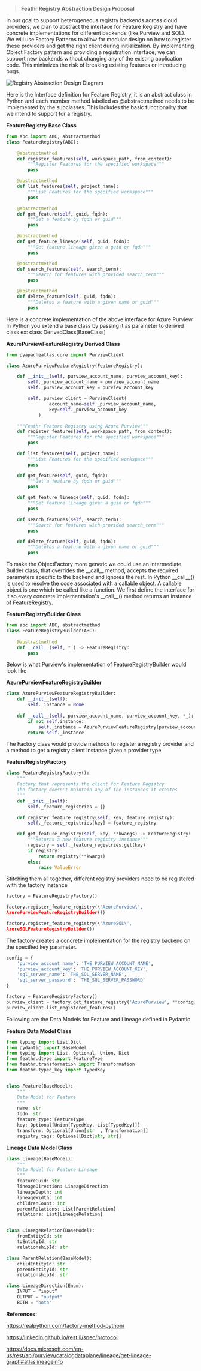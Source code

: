 > **Feathr Registry Abstraction Design Proposal**

In our goal to support heterogeneous registry backends across cloud providers, we plan to abstract the interface for Feature Registry and have concrete implementations for different backends (like Purview and SQL). We will use Factory Patterns to allow for modular design on how to register these providers and get the right client during initialization. By implementing Object Factory pattern and providing a registration interface, we can support new backends without changing any of the existing application code. This minimizes the risk of breaking existing
features or introducing bugs.

![Registry Abstraction Design Diagram](../images/registry_abstraction.png)

Here is the Interface definition for Feature Registry, it is an abstract class in Python and each member method labelled as \@abstractmethod needs to be implemented by the subclasses. This includes the basic
functionality that we intend to support for a registry.

__FeatureRegistry Base Class__
```python
from abc import ABC, abstractmethod
class FeatureRegistry(ABC):
    
    @abstractmethod
    def register_features(self, workspace_path, from_context):
        """Register Features for the specified workspace"""
        pass

    @abstractmethod
    def list_features(self, project_name):
        """List Features for the specified workspace"""
        pass

    @abstractmethod
    def get_feature(self, guid, fqdn):
        """Get a feature by fqdn or guid"""
        pass

    @abstractmethod
    def get_feature_lineage(self, guid, fqdn):
        """Get feature lineage given a guid or fqdn"""
        pass

    @abstractmethod
    def search_features(self, search_term):
        """Search for features with provided search_term"""
        pass

    @abstractmethod
    def delete_feature(self, guid, fqdn):
        """Deletes a feature with a given name or guid"""
        pass


```
Here is a concrete implementation of the above interface for Azure
Purview. In Python you extend a base class by passing it as parameter to
derived class ex: class DerivedClass(BaseClass)

__AzurePurviewFeatureRegistry Derived Class__
```python
from pyapacheatlas.core import PurviewClient

class AzurePurviewFeatureRegistry(FeatureRegistry):

    def __init__(self, purview_account_name, purview_account_key):
        self._purview_account_name = purview_account_name
        self._purview_account_key = purview_account_key

        self._purview_client = PurviewClient(
                account_name=self._purview_account_name,
                key=self._purview_account_key
            )  

    """Feathr Feature Registry using Azure Purview"""
    def register_features(self, workspace_path, from_context):
        """Register Features for the specified workspace"""
        pass

    def list_features(self, project_name):
        """List Features for the specified workspace"""
        pass

    def get_feature(self, guid, fqdn):
        """Get a feature by fqdn or guid"""
        pass

    def get_feature_lineage(self, guid, fqdn):
        """Get feature lineage given a guid or fqdn"""
        pass

    def search_features(self, search_term):
        """Search for features with provided search_term"""
        pass

    def delete_feature(self, guid, fqdn):
        """Deletes a feature with a given name or guid"""
        pass

```

To make the ObjectFactory more generic we could use an intermediate
Builder class, that overrides the \_\_call\_\_ method, accepts the
required parameters specific to the backend and ignores the rest. In
Python \_\_call\_\_() is used to resolve the code associated with a
callable object. A callable object is one which be called like a
function. We first define the interface for it so every concrete
implementation's \_\_call\_\_() method returns an instance of
FeatureRegistry.

__FeatureRegistryBuilder Class__
```python
from abc import ABC, abstractmethod
class FeatureRegistryBuilder(ABC):
    
    @abstractmethod
    def __call__(self, *_) -> FeatureRegistry:
        pass

```

Below is what Purview's implementation of FeatureRegistryBuilder would look like

__AzurePurviewFeatureRegistryBuilder__

```python
class AzurePurviewFeatureRegistryBuilder:
    def __init__(self):
        self._instance = None
    
    def __call__(self, purview_account_name, purview_account_key, *_):
        if not self.instance:
            self._instance = AzurePurviewFeatureRegistry(purview_account_name, purview_account_key)
        return self._instance


```

The Factory class would provide methods to register a registry provider
and a method to get a registry client instance given a provider type.

__FeatureRegistryFactory__

```python
class FeatureRegistryFactory():
    """
    Factory that represents the client for Feature Registry
    The factory doesn't maintain any of the instances it creates
    """
    def __init__(self):
        self._feature_registries = {}

    def register_feature_registry(self, key, feature_registry):
        self._feature_registries[key] = feature_registry

    def get_feature_registry(self, key, **kwargs) -> FeatureRegistry:
        """Returns a new feature registry instance"""
        registry = self._feature_registries.get(key)
        if registry:
            return registry(**kwargs)
        else:
            raise ValueError

```

Stitching them all together, different registry providers need to be registered with the factory instance
```python
factory = FeatureRegistryFactory()

factory.register_feature_registry(\'AzurePurview\',
AzurePurviewFeatureRegistryBuilder())

factory.register_feature_registry(\'AzureSQL\',
AzureSQLFeatureRegistryBuilder())
```
The factory creates a concrete implementation for the registry backend on the specified key parameter.

```python
config = {
    'purview_account_name': 'THE_PURVIEW_ACCOUNT_NAME',
    'purview_account_key': 'THE_PURVIEW_ACCOUNT_KEY',
    'sql_server_name': 'THE_SQL_SERVER_NAME',
    'sql_server_password': 'THE_SQL_SERVER_PASSWORD'
}

factory = FeatureRegistryFactory()
purview_client = factory.get_feature_registry('AzurePurview', **config)
purview_client.list_registered_features()
```

Following are the Data Models for Feature and Lineage defined in
Pydantic

__Feature Data Model Class__

```python
from typing import List,Dict
from pydantic import BaseModel
from typing import List, Optional, Union, Dict
from feathr.dtype import FeatureType
from feathr.transformation import Transformation
from feathr.typed_key import TypedKey


class Feature(BaseModel):  
    """
    Data Model for Feature
    """
    name: str
    fqdn: str   
    feature_type: FeatureType
    key: Optional[Union[TypedKey, List[TypedKey]]]
    transform: Optional[Union[str  , Transformation]]
    registry_tags: Optional[Dict[str, str]]

```


__Lineage Data Model Class__

```python
class Lineage(BaseModel):
    """
    Data Model for Feature Lineage
    """
    featureGuid: str
    lineageDirection: LineageDirection
    lineageDepth: int
    lineageWidth: int
    childrenCount: int
    parentRelations: List[ParentRelation]
    relations: List[LineageRelation]


class LineageRelation(BaseModel):
    fromEntityId: str
    toEntityId: str
    relationshipId: str

class ParentRelation(BaseModel):
    childEntityId: str
    parentEntityId: str
    relationshipId: str

class LineageDirection(Enum):
    INPUT = “input”
    OUTPUT = "output"
    BOTH = "both"

```

**References:**

<https://realpython.com/factory-method-python/>

<https://linkedin.github.io/rest.li/spec/protocol>

<https://docs.microsoft.com/en-us/rest/api/purview/catalogdataplane/lineage/get-lineage-graph#atlaslineageinfo>
